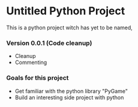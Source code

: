 # Untitled Python Project 

This is a python project witch has yet to be named,

### Version 0.0.1 (Code cleanup)
- Cleanup
- Commenting

### Goals for this project
- Get familiar with the python library "PyGame"
- Build an interesting side project with python
